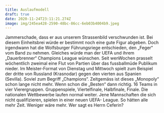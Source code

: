 ```yaml
---
title: Auslaufmodell
draft: true
date: 2020-11-24T23:11:21.274Z
image: img/245ea428-2590-48bc-86cc-6eb03b4004b9.jpeg
---
```

Jammerschade, dass er aus unserem Strassenbild verschwunden ist. Bei diesem Einheitsbrei würde er bestimmt noch eine gute Figur abgeben. Doch irgendwann hat die Wolfsburger Führungsriege entschieden, den „Feger“ vom Band zu nehmen. Gleiches würde man der UEFA und ihrem „Dauerbrenner“ Champions  League wünschen. Seit wenWochen prasselt wöchentlich zweimal eine Flut von Partien über das fussballmüde Publikum nieder. Im Meister-Format von Dienstag und Mittwoch spielt zum Beispiel der dritte von Russland (Krasnodar) gegen den vierten aus Spanien (Sevilla). Soviel zum Begriff „Champions“. Zeitgemäss ist dieses „Monopoly“ schon lange nicht mehr.  Wenn schon die „Besten“ dann richtig. 16 Teams in vier Vierergruppen. Gruppenspiele, Viertelfinale, Halbfinale, Finale. Die nationalen Wettbewerbe laufen normal weiter. Jene Mannschaften die sich nicht qualifizieren, spielen in einer neuen UEFA- League. So hätten alle mehr Zeit. Weniger wäre mehr. Wer sagt es Herrn Ceferin?